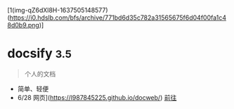 <!-- _coverpage.md -->

[1(img-qZ6dXl8H-1637505148577)(https://i0.hdslb.com/bfs/archive/771bd6d35c782a31565675f6d04f00fa1c48d0b9.png)]

# docsify <small>3.5</small>

> 个人的文档

- 简单、轻便
- 6/28
  网页](https://l987845225.github.io/docweb/)
[前往](#docsify)
